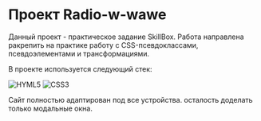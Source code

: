 # Проект Radio-w-wawe

Данный проект - практическое задание SkillBox. Работа направлена pакрепить на практике работу с CSS-псевдоклассами, псевдоэлементами и трансформациями.

В проекте используется следующий стек:

![HYML5](https://img.shields.io/badge/HTML5-E34F26?style=for-the-badge&logo=html5&logoColor=white) 
![CSS3](https://img.shields.io/badge/CSS3-1572B6?style=for-the-badge&logo=css3&logoColor=white)


Сайт полностью адаптирован под все устройства.
осталость доделать только модальные окна.

